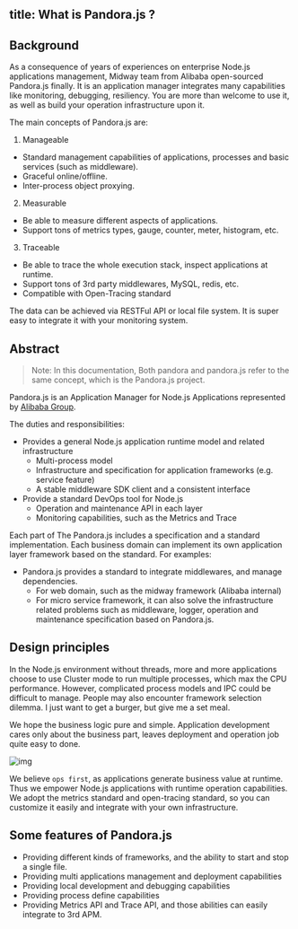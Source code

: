 title: What is Pandora.js ?
---

## Background

As a consequence of years of experiences on enterprise Node.js applications management, Midway team from Alibaba open-sourced Pandora.js finally. It is an application manager integrates many capabilities like monitoring, debugging, resiliency. You are more than welcome to use it, as well as build your operation infrastructure upon it.

The main concepts of Pandora.js are:

1. Manageable
  * Standard management capabilities of applications, processes and basic services (such as middleware).
  * Graceful online/offline.
  * Inter-process object proxying.
2. Measurable
  * Be able to measure different aspects of applications.
  * Support tons of metrics types, gauge, counter, meter, histogram, etc.
3. Traceable
  * Be able to trace the whole execution stack, inspect applications at runtime.
  * Support tons of 3rd party middlewares, MySQL, redis, etc. 
  * Compatible with Open-Tracing standard

The data can be achieved via RESTFul API or local file system. It is super easy to integrate it with your monitoring system.


## Abstract


> Note: In this documentation, Both pandora and pandora.js refer to the same concept, which is the Pandora.js project.

Pandora.js is an Application Manager for Node.js Applications represented by [Alibaba Group](http://www.nasdaq.com/symbol/baba).


The duties and responsibilities:

* Provides a general Node.js application runtime model and related infrastructure
  * Multi-process model
  * Infrastructure and specification for application frameworks (e.g. service feature)
  * A stable middleware SDK client and a consistent interface
* Provide a standard DevOps tool for Node.js
  * Operation and maintenance API in each layer
  * Monitoring capabilities, such as the Metrics and Trace 
    
Each part of The Pandora.js includes a specification and a standard implementation. Each business domain can implement its own application layer framework based on the standard. For examples: 

* Pandora.js provides a standard to integrate middlewares, and manage dependencies.
  * For web domain, such as the midway framework (Alibaba internal)
  * For micro service framework, it can also solve the infrastructure related problems such as middleware, logger, operation and maintenance specification based on Pandora.js.


## Design principles
   
In the Node.js environment without threads, more and more applications choose to use Cluster mode to run multiple processes, which max the CPU performance. However, complicated process models and IPC could be difficult to manage. People may also encounter framework selection dilemma. I just want to get a burger, but give me a set meal.
   
We hope the business logic pure and simple. Application development cares only about the business part, leaves deployment and operation job quite easy to done.
   
![img](https://img.alicdn.com/tfs/TB1wR5mib_I8KJjy1XaXXbsxpXa-826-434.png)

We believe `ops first`, as applications generate business value at runtime. Thus we empower Node.js applications with runtime operation capabilities. We adopt the metrics standard and open-tracing standard, so you can customize it easily and integrate with your own infrastructure.

## Some features of Pandora.js

- Providing different kinds of frameworks, and the ability to start and stop a single file.
- Providing multi applications management and deployment capabilities
- Providing local development and debugging capabilities
- Providing process define capabilities
- Providing Metrics API and Trace API, and those abilities can easily integrate to 3rd APM.
